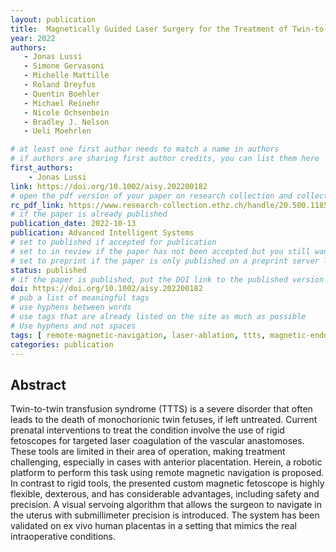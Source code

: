 ```yaml
---
layout: publication
title:  Magnetically Guided Laser Surgery for the Treatment of Twin-to-Twin Transfusion Syndrome
year: 2022
authors: 
   - Jonas Lussi
   - Simone Gervasoni
   - Michelle Mattille
   - Roland Dreyfus
   - Quentin Boehler
   - Michael Reinehr
   - Nicole Ochsenbein
   - Bradley J. Nelson
   - Ueli Moehrlen

# at least one first author needs to match a name in authors
# if authors are sharing first author credits, you can list them here
first_authors: 
    - Jonas Lussi
link: https://doi.org/10.1002/aisy.202200182
# open the pdf version of your paper on research collection and collect the link there
rc_pdf_link: https://www.research-collection.ethz.ch/handle/20.500.11850/575957
# if the paper is already published
publication_date: 2022-10-13
publication: Advanced Intelligent Systems
# set to published if accepted for publication
# set to in review if the paper has not been accepted but you still want a web presence for it
# set to preprint if the paper is only published on a preprint server like arxiv
status: published
# if the paper is published, put the DOI link to the published version
doi: https://doi.org/10.1002/aisy.202200182
# pub a list of meaningful tags
# use hyphens between words
# use tags that are already listed on the site as much as possible
# Use hyphens and not spaces
tags: [ remote-magnetic-navigation, laser-ablation, ttts, magnetic-endoscope, fetal-surgery, visual-servoing, medical-robotics]
categories: publication
---
```


<!--
# The following are only suggestions of content that you can include on your publication.  
# Feel free to format this part as you prefer.)
-->

## Abstract ##
Twin-to-twin transfusion syndrome (TTTS) is a severe disorder that often leads to the death of monochorionic twin fetuses, if left untreated. Current prenatal interventions to treat the condition involve the use of rigid fetoscopes for targeted laser coagulation of the vascular anastomoses. These tools are limited in their area of operation, making treatment challenging, especially in cases with anterior placentation. Herein, a robotic platform to perform this task using remote magnetic navigation is proposed. In contrast to rigid tools, the presented custom magnetic fetoscope is highly flexible, dexterous, and has considerable advantages, including safety and precision. A visual servoing algorithm that allows the surgeon to navigate in the uterus with submillimeter precision is introduced. The system has been validated on ex vivo human placentas in a setting that mimics the real intraoperative conditions.